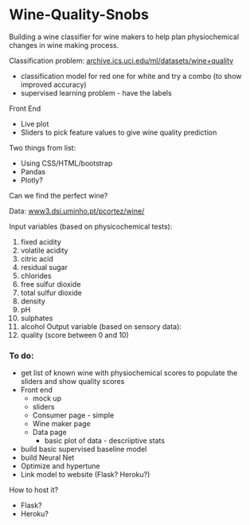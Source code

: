 # Wine-Quality-Snobs
Building a wine classifier for wine makers to help plan physiochemical changes in wine making process.

Classification problem: [archive.ics.uci.edu/ml/datasets/wine+quality](https://archive.ics.uci.edu/ml/datasets/wine+quality)

* classification model for red one for white and try a combo (to show improved accuracy)
* supervised learning problem - have the labels




Front End
- Live plot
- Sliders to pick feature values to give wine quality prediction



Two things from list:

* Using CSS/HTML/bootstrap
* Pandas
* Plotly?



Can we find the perfect wine?



Data: [www3.dsi.uminho.pt/pcortez/wine/](http://www3.dsi.uminho.pt/pcortez/wine/)



Input variables (based on physicochemical tests): 
1. fixed acidity
2. volatile acidity
3. citric acid
4. residual sugar
5. chlorides
6. free sulfur dioxide
7. total sulfur dioxide
8. density
9. pH
10. sulphates
11. alcohol
Output variable (based on sensory data):
12. quality (score between 0 and 10)


### To do:

* get list of known wine with physiochemical scores to populate the sliders and show quality scores
* Front end
	* mock up
	* sliders
	* Consumer page - simple
	* Wine maker page
	* Data page
		* basic plot of data - descriiptive stats
* build basic supervised baseline model
* build Neural Net
* Optimize and hypertune
* Link model to website (Flask? Heroku?)



How to host it?

* Flask?
* Heroku?
